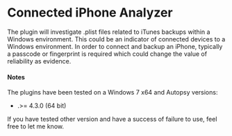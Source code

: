 # Connected iPhone Analyzer


The plugin will investigate .plist files related to iTunes backups within a Windows environment.
This could be an indicator of connected devices to a Windows environment.
In order to connect and backup an iPhone, typically a passcode or fingerprint is required which could change the value of reliability as evidence.

#### Notes

The plugins have been tested on a Windows 7 x64 and Autopsy versions:
- .>= 4.3.0 (64 bit)


If you have tested other version and have a success of failure to use, feel free to let me know.


 
